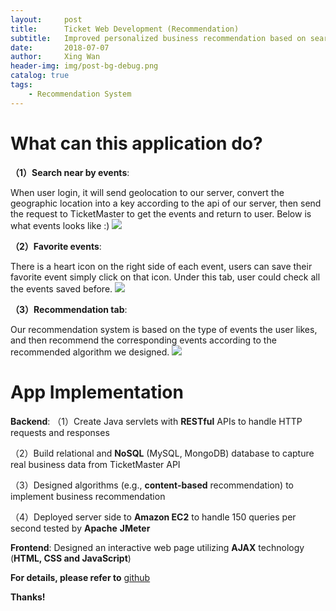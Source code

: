 ```yaml
---
layout:     post
title:      Ticket Web Development (Recommendation)
subtitle:   Improved personalized business recommendation based on search history and favorite records
date:       2018-07-07
author:     Xing Wan
header-img: img/post-bg-debug.png
catalog: true
tags:
    - Recommendation System
---
```

# What can this application do? 
**（1）Search near by events**:

When user login, it will send geolocation to our server, convert the geographic location into a key according to the api of our server, then send the request to TicketMaster to get the events and return to user. Below is what events looks like :)
![](https://lh3.googleusercontent.com/LKx_tHZupWoWw3tX0sEYQOsgUX5MJjijuMivfpX2s7xEMrN4NUToA6IlLUlrUKFCST8cH0jygpy6WcKSica_wRWLMVPunD_u097YgZoFWNZ_nVCDDrV3XfDqh-xkpRvAZUsSBQoKIUTGpwbjE_gW9EFSt6397AwQ4iY0c7s1MR3ryU8anXydUo15YYCkJ8417erfo4q9yRHM0EMSxc78cInluPpastZ7c6WVAo8reEYS1nU9y9-mXgd0D4KxNylxoPt7aSd5uUWIGtj8t9kWi18Y_cFLIc9jU27vgMUffkZFntw6MThVFWYC49anGfO2dlffr_TnFstXNjgk1Q6JQoMmPng-9G35OOp_RLcCJO6GPCnilGbEcVfMRoyktC3fhXzfM08kzNxFd_8dJ4oft167TzR7hoqFaeVt3NvZm06e8fSekHDYDB_fbMp3UPLCiOd1NHCKvhsduBWF9oShi0GZDo5r6sbLC4Ne7grRcs3BrJsfvNRooCpgUaXqgIApyittiP8RwF3aYBoTAGztUGjkX4gJsDpjScP0hMAa25G14fKktjPpMVJZVQT4549XRm9JZHAIuPqlEECuLsTUELdswzz3RKmkBjZVc59h90T6xMK1hd7Wv_v93UxfD3Dvg0hPtMrPHItHndPxMCrwuRpB=w1437-h676-no)

**（2）Favorite events**:

There is a heart icon on the right side of each event, users can save their favorite event simply click on that icon. Under this tab, user could check all the events saved before.
![](https://lh3.googleusercontent.com/ijLnP4nzAGpIs6M5NjV1VPhZD0murVUA3GOZpL7UJkb6KC9vCFCQSEMHGM_uNODFpY99cyPA-7c2eLsgo8IayQLqUrBGYsZYpTEHhoHQN7uEQP4WkyppmNlpUTbZLQNElPV7UN3KRO3YEX2GYZ_6uH_Rt7bWds8deXB1hfXT2840tvO1SIdOmYIu_gq_rqE-CRX2juNlZ-BXacguquUd977cx76xccReGPsen7wC18U0qzE6lTGPwlUFz2o7xIKeXclm914CcybGtq9imtBBTqcHZwuhwaTvk-KTcJKBhd0dAv16OT_DI2OhR2VWJ4U-4qKpuRL6oKZwlNnKSB92wnEmUEj7R9PxCmoIHs6UVO1txZRqFfbI7NnN6FvaX6VH0NPm1Sx2slWo4LfrZ8yKKOWnaEqJ-Iz9FbhSXSJ2nO3-V_lno42BOFoHepgaoTpMn_lcEA0jFVQ4CSCfp_XCMDMVWdqHQlu_DuyZKtJ1cytrQlHpma_Y9OPAerLQk2kV9dg5wGqH2QNsDEpbU131WnhCjsnoY-eDpujxEvdDy9I1mWGzyHvvwySGs_qnII2oJaQTMNHucImXZ73DKpvm72gHfqcUodlhsFgmrxya9aauyjnAm5fK_5gfCWkEIEiOGgZZPyjorm7IBWISTi7GvAjB=w1435-h694-no)

**（3）Recommendation tab**:

Our recommendation system is based on the type of events the user likes, and then recommend the corresponding events according to the recommended algorithm we designed. 
![](https://lh3.googleusercontent.com/jgM7-5-vpkbCGU6OKWIePOI4SC54qBWUhKvLAmConwJL8uleE5QxBDt5o669F3ePWL4K8htnrgVnK9GoL0BfZHr30TE0Ww5ygxOAtOGT49sASaZtN2CPvGyoXlx7QudQMB7o1YFvVjJouUY2Cj_XoaEsn5QWrSO7gIcOcDrjBIzguucAJ4AX4P0gfhKjKyaGSojgs_P7ZtXJ2QknYhzVdXlOYqr5mLn2bSbJhVPOiw6wEl7Zkhb0hP6cuI9m8bTcsm5L1AxsXBLPBwRYvI2WCHQ4vZB_2dGAAAf7ZUq1aSi04NNd2njh_32_wIGI8vYYHUNvQmTXbBZ_06cv9kVebAHOyU3jmr4UjBRo3RNoOFkE6kUjb-BLfGgDKkguZWEsvICGOQSX7AjI7YPLOuZ2AW-SHtRXSPqQMVwyIYuQhAiPNbNnIPCVrqrt2m3XzJ1pGgcEPoaO41TK4O5hTghI6oSBKuM48UmKrV7ViQA5xt8J_B0qVr8CoskZldAFHLH6Gx9jlYxtoWt8QyJZw9bHSTPSgXJ9tzFGwUVYjk4vTAQ9ioVnO7_ek3eQ4j_aQ5e1_cdGHj60QHTvq9ON1gktuAkriwprxe1x0mUEiQ1QIpLERjuW1jY4tMrBk9_kbqq1jGh8nMoTmB4hwTncEcB7jhq1=w1437-h695-no)

# App Implementation
**Backend**:
（1）Create Java servlets with **RESTful** APIs to handle HTTP requests and responses

（2）Build relational and **NoSQL** (MySQL, MongoDB) database to capture real business data from TicketMaster API

（3）Designed algorithms (e.g., **content-based** recommendation) to implement business recommendation

（4）Deployed server side to **Amazon EC2** to handle 150 queries per second tested by **Apache** **JMeter**

**Frontend**:
Designed an interactive web page utilizing **AJAX** technology (**HTML, CSS and JavaScript**)

**For details, please refer to** [github](https://github.com/bigAppleIsBiggerThanApple/ticketWebApp)

**Thanks!**
<!--stackedit_data:
eyJoaXN0b3J5IjpbNDg0ODM4OTE4LDY3MDIxNzYwNV19
-->